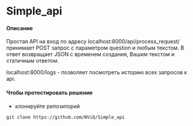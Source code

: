 # Simple_api
#### Описание

Простая API на вход по адресу localhost:8000/api/process_request/ принимает POST запрос c параметром question и любым текстом.
В ответ возвращает JSON с временем создания, Вашим текстом и статичным ответом.

localhost:8000/logs - позволяет посмотреть историю всех запросов к api.


#### Чтобы протестировать решение

* клонируйте репозиторий
```
git clone https://github.com/NViQ/Simple_api
```
